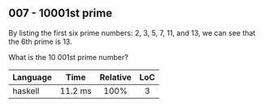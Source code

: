 007 - 10001st prime
-------------------

By listing the first six prime numbers: 2, 3, 5, 7, 11, and 13, we can see that
the 6th prime is 13.

What is the 10 001st prime number?

Language | Time | Relative | LoC
--- | :---: | :---: | :---:
haskell | 11.2 ms | 100% | 3
